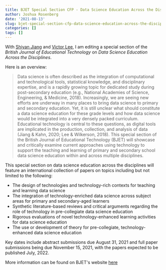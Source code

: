 ```yaml
---
title: BJET Special Section CFP - Data Science Education Across the Disciplines
author: Joshua Rosenberg
date: '2021-08-13'
slug: bjet-special-section-cfp-data-science-education-across-the-disciplines
categories: []
tags: []
---
```


With [Shiyan Jiang](https://ced.ncsu.edu/people/shiyan-jiang/) and [Victor Lee](https://profiles.stanford.edu/victorlee), I am editing a special section of the *British Journal of Educational Technology* on *Data Science Education Across the Disciplines*. 

Here is an overview:

> Data science is often described as the integration of computational and technological tools, statistical knowledge, and disciplinary expertise, and is a rapidly growing topic for dedicated study during post-secondary education (e.g., National Academies of Science, Engineering, & Medicine, 2018). Increasingly, we are seeing new efforts are underway in many places to bring data science to primary and secondary education. Yet, it is still unclear what should constitute a data science education for these grade levels and how data science would be integrated into a very densely packed curriculum. Educational technology is central to these questions, as digital tools are implicated in the production, collection, and analysis of data (Jiang & Kahn, 2020; Lee & Wilkerson, 2018). This special section of the British Journal of Educational Technology (BJET) will showcase and critically examine current approaches using technology to support the teaching and learning of primary and secondary school data science education within and across multiple disciplines.

This special section on data science education across the disciplines will feature an international collection of papers on topics including but not limited to the following:

* The design of technologies and technology-rich contexts for teaching and learning data science
* The integration of technology-enriched data science across subject areas for primary and secondary-aged learners
* Synthetic literature-based reviews and critical arguments regarding the role of technology in pre-collegiate data science education
* Rigorous evaluations of novel technology-enhanced learning activities for data science education
* The use or development of theory for pre-collegiate, technology-enhanced data science education

Key dates include abstract submissions due August 31, 2021 and full paper submissions being due November 15, 2021, with the papers expected to be published July, 2022. 

More information can be found on BJET's website [here](https://bera-journals.onlinelibrary.wiley.com/pb-assets/BJET%20Special%20Section%20CFP%20-%20Data%20Science%20Education%20Across%20the%20Disciplines-1628692058447.pdf)